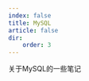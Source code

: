 ```yaml
---
index: false
title: MySQL
article: false
dir:
    order: 3
---
```


关于MySQL的一些笔记

<!--more-->

<Catalog />
